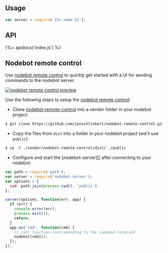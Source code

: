 ## Usage

```js
var server = require('{%= name %}');
```

## API
{%= apidocs('index.js') %}

## Nodebot remote control

Use [nodebot remote control](https://github.com/jonschlinkert/nodebot-remote-control) to quickly get started with a UI for sending commands to the nodebot server.

[![nodebot remote control preview](https://raw.githubusercontent.com/jonschlinkert/nodebot-remote-control/master/src/nodebot-remote-control.jpg)](https://github.com/jonschlinkert/nodebot-remote-control)

Use the following steps to setup the [nodebot remote control](https://github.com/jonschlinkert/nodebot-remote-control):

- Clone [nodebot-remote-control](https://github.com/jonschlinkert/nodebot-remote-control) into a vendor folder in your nodebot project:

```sh
$ git clone https://github.com/jonschlinkert/nodebot-remote-control.git vendor/nodebot-remote-control
```

- Copy the files from `dist` into a folder in your nodebot project (we'll use `public`)

```sh
$ cp -R ./vendor/nodebot-remote-control/dist/ ./public
```

- Configure and start the [nodebot-server][] after connecting to your nodebot:

```js
var path = require('path');
var server = require('nodebot-server');
var options = {
  cwd: path.join(process.cwd(), 'public')
};

server(options, function(err, app) {
  if (err) {
    console.error(err);
    process.exit(1);
    return;
  }
  app.on('cmd', function(cmd) {
    // call function coorisponding to the command received
    nodebot[cmd]();
  });
});
```
